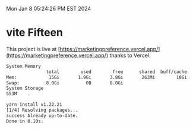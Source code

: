 Mon Jan  8 05:24:26 PM EST 2024

# vite Fifteen


This project is live at [https://marketingpreference.vercel.app/](https://marketingpreference.vercel.app/) thanks to Vercel.

```bash
System Memory
               total        used        free      shared  buff/cache   available
Mem:            15Gi       1.9Gi       3.8Gi       263Mi        10Gi        13Gi
Swap:          8.0Gi          0B       8.0Gi
System Storage
553M	.
```
```bash
yarn install v1.22.21
[1/4] Resolving packages...
success Already up-to-date.
Done in 0.10s.
```
